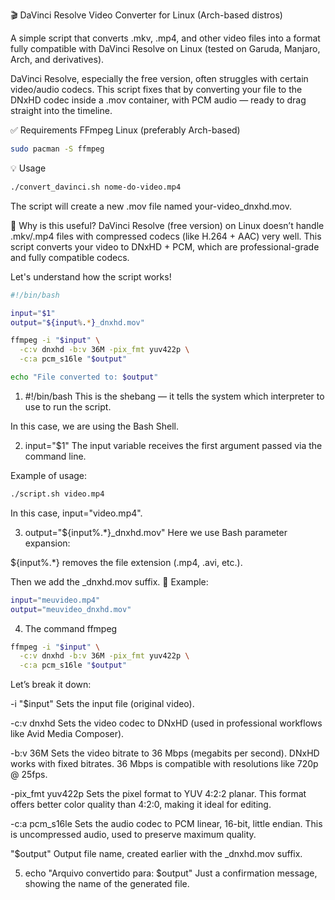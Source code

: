 🎬 DaVinci Resolve Video Converter for Linux (Arch-based distros)

A simple script that converts .mkv, .mp4, and other video files into a format fully compatible with DaVinci Resolve on Linux (tested on Garuda, Manjaro, Arch, and derivatives).

DaVinci Resolve, especially the free version, often struggles with certain video/audio codecs. This script fixes that by converting your file to the DNxHD codec inside a .mov container, with PCM audio — ready to drag straight into the timeline.

✅ Requirements
FFmpeg
Linux (preferably Arch-based)

```bash
sudo pacman -S ffmpeg
```
💡 Usage
```bash
./convert_davinci.sh nome-do-video.mp4
```
The script will create a new .mov file named your-video_dnxhd.mov.

🧠 Why is this useful?
DaVinci Resolve (free version) on Linux doesn’t handle .mkv/.mp4 files with compressed codecs (like H.264 + AAC) very well.
This script converts your video to DNxHD + PCM, which are professional-grade and fully compatible codecs.

Let's understand how the script works!

```bash
#!/bin/bash

input="$1"
output="${input%.*}_dnxhd.mov"

ffmpeg -i "$input" \
  -c:v dnxhd -b:v 36M -pix_fmt yuv422p \
  -c:a pcm_s16le "$output"

echo "File converted to: $output"
```

1. #!/bin/bash
This is the shebang — it tells the system which interpreter to use to run the script.

In this case, we are using the Bash Shell.

2. input="$1"
The input variable receives the first argument passed via the command line.

Example of usage:

```bash
./script.sh video.mp4
```

In this case, input="video.mp4".

3. output="${input%.*}_dnxhd.mov"
Here we use Bash parameter expansion:

${input%.*} removes the file extension (.mp4, .avi, etc.).

Then we add the _dnxhd.mov suffix.
📌 Example:

```bash
input="meuvideo.mp4"
output="meuvideo_dnxhd.mov"
```

4. The command ffmpeg
```bash
ffmpeg -i "$input" \
  -c:v dnxhd -b:v 36M -pix_fmt yuv422p \
  -c:a pcm_s16le "$output"
```

Let’s break it down:

-i "$input"
Sets the input file (original video).

-c:v dnxhd
Sets the video codec to DNxHD (used in professional workflows like Avid Media Composer).

-b:v 36M
Sets the video bitrate to 36 Mbps (megabits per second).
DNxHD works with fixed bitrates. 36 Mbps is compatible with resolutions like 720p @ 25fps.

-pix_fmt yuv422p
Sets the pixel format to YUV 4:2:2 planar.
This format offers better color quality than 4:2:0, making it ideal for editing.

-c:a pcm_s16le
Sets the audio codec to PCM linear, 16-bit, little endian.
This is uncompressed audio, used to preserve maximum quality.

"$output"
Output file name, created earlier with the _dnxhd.mov suffix.


5. echo "Arquivo convertido para: $output"
Just a confirmation message, showing the name of the generated file.




